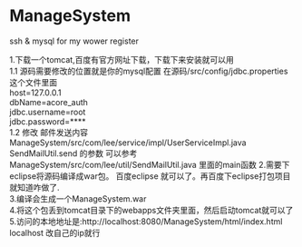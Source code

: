 # ManageSystem
ssh &amp; mysql for my wower register <br />

1.下载一个tomcat,百度有官方网址下载，下载下来安装就可以用<br />
1.1 源码需要修改的位置就是你的mysql配置  在源码/src/config/jdbc.properties 这个文件里面<br />
    host=127.0.0.1<br />
    dbName=acore_auth<br />
    jdbc.username=root<br />
    jdbc.password=****<br />
1.2 修改 邮件发送内容  ManageSystem/src/com/lee/service/impl/UserServiceImpl.java   <br />
    SendMailUtil.send 的参数   可以参考ManageSystem/src/com/lee/util/SendMailUtil.java  里面的main函数
2.需要下eclipse将源码编译成war包。 百度eclipse 就可以了。再百度下eclipse打包项目就知道咋做了.<br />
3.编译会生成一个ManageSystem.war<br />
4.将这个包丢到tomcat目录下的webapps文件夹里面，然后启动tomcat就可以了<br />
5.访问的本地地址是:http://localhost:8080/ManageSystem/html/index.html   localhost 改自己的ip就行<br />
